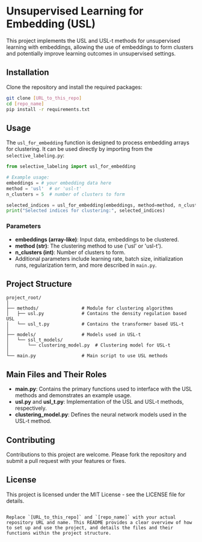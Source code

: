 
# Unsupervised Learning for Embedding (USL)

This project implements the USL and USL-t methods for unsupervised learning with embeddings, allowing the use of embeddings to form clusters and potentially improve learning outcomes in unsupervised settings.

## Installation

Clone the repository and install the required packages:

```bash
git clone [URL_to_this_repo]
cd [repo_name]
pip install -r requirements.txt
```

## Usage

The `usl_for_embedding` function is designed to process embedding arrays for clustering. It can be used directly by importing from the `selective_labeling.py`:

```python
from selective_labeling import usl_for_embedding

# Example usage:
embeddings = # your embedding data here
method = 'usl'  # or 'usl-t'
n_clusters = 5  # number of clusters to form

selected_indices = usl_for_embedding(embeddings, method=method, n_clusters=n_clusters)
print("Selected indices for clustering:", selected_indices)
```

### Parameters
- **embeddings (array-like)**: Input data, embeddings to be clustered.
- **method (str)**: The clustering method to use ('usl' or 'usl-t').
- **n_clusters (int)**: Number of clusters to form.
- Additional parameters include learning rate, batch size, initialization runs, regularization term, and more described in `main.py`.

## Project Structure

```
project_root/
│
├── methods/                # Module for clustering algorithms
│   ├── usl.py              # Contains the density regulation based USL
│   └── usl_t.py            # Contains the transformer based USL-t
│
├── models/                 # Models used in USL-t
│   └── ssl_t_models/
│       └── clustering_model.py  # Clustering model for USL-t
│
└── main.py                 # Main script to use USL methods
```

## Main Files and Their Roles

- **main.py**: Contains the primary functions used to interface with the USL methods and demonstrates an example usage.
- **usl.py** and **usl_t.py**: Implementation of the USL and USL-t methods, respectively.
- **clustering_model.py**: Defines the neural network models used in the USL-t method.

## Contributing

Contributions to this project are welcome. Please fork the repository and submit a pull request with your features or fixes.

## License

This project is licensed under the MIT License - see the LICENSE file for details.
```

Replace `[URL_to_this_repo]` and `[repo_name]` with your actual repository URL and name. This README provides a clear overview of how to set up and use the project, and details the files and their functions within the project structure.